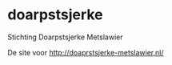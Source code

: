 # doarpstsjerke
Stichting Doarpstsjerke Metslawier

De site voor http://doaprstsjerke-metslawier.nl/
